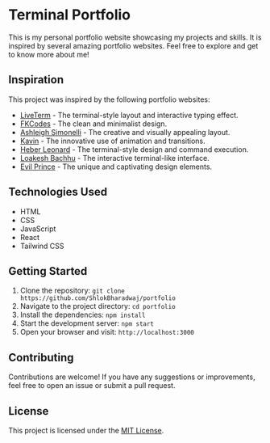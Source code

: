 # Terminal Portfolio

This is my personal portfolio website showcasing my projects and skills. It is inspired by several amazing portfolio websites. Feel free to explore and get to know more about me!

## Inspiration

This project was inspired by the following portfolio websites:

- [LiveTerm](https://liveterm-2ox2y7g8c-cveinnt.vercel.app/) - The terminal-style layout and interactive typing effect.
- [FKCodes](https://fkcodes.com/) - The clean and minimalist design.
- [Ashleigh Simonelli](https://ashleighsimonelli.co.uk/) - The creative and visually appealing layout.
- [Kavin](https://www.kavin.me/) - The innovative use of animation and transitions.
- [Heber Leonard](https://heberleonard2.github.io/terminal-style-portfolio-page/) - The terminal-style design and command execution.
- [Loakesh Bachhu](https://loakeshbachhu.github.io/) - The interactive terminal-like interface.
- [Evil Prince](https://evilprince2009.netlify.app/) - The unique and captivating design elements.

## Technologies Used

- HTML
- CSS
- JavaScript
- React
- Tailwind CSS

## Getting Started

1. Clone the repository: `git clone https://github.com/ShlokBharadwaj/portfolio`
2. Navigate to the project directory: `cd portfolio`
3. Install the dependencies: `npm install`
4. Start the development server: `npm start`
5. Open your browser and visit: `http://localhost:3000`

## Contributing

Contributions are welcome! If you have any suggestions or improvements, feel free to open an issue or submit a pull request.

## License

This project is licensed under the [MIT License](LICENSE).
